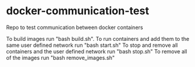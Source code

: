 # docker-communication-test
Repo to test communication between docker containers

To build images run "bash build.sh".
To run containers and add them to the same user defined network run "bash start.sh"
To stop and remove all containers and the user defined network run "bash stop.sh"
To remove all of the images run "bash remove_images.sh"
